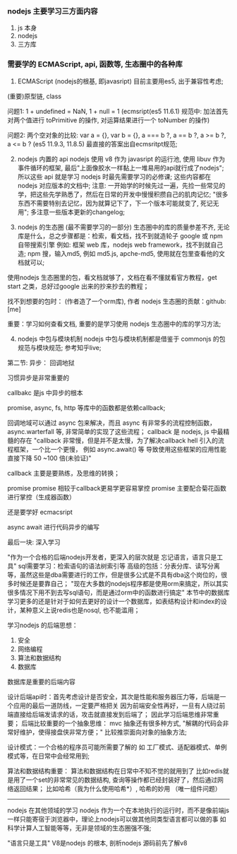 ### nodejs 主要学习三方面内容
1. js 本身
2. nodejs 
3. 三方库

### 需要学的 ECMAScript, api, 函数等, 生态圈中的各种库

1. ECMAScript (nodejs的根基, 即javasript)
目前主要用es5, 出于兼容性考虑;

(重要)原型链, class

问题1: 1 + undefined = NaN, 1 + null = 1 
(ecmsript(es5 11.6.1) 规范中: 加法首先对两个值进行 toPrimitive 的操作, 对运算结果进行一个 toNumber 的操作)

问题2: 两个空对象的比较: var a = {}, var b = {}, a === b ?, a == b ?, a >= b ?, a <= b ? (es5 11.9.3, 11.8.5)
最直接的答案出自ecmsritpt规范;

2. nodejs 内置的 api
nodejs 使用 v8 作为 javasript 的运行池, 使用 libuv 作为事件循环的框架, 最后"上面像胶水一样黏上一堆易用的api就行成了nodejs";
所以这些 api 就是学习 nodejs 时最先需要学习的必修课;
这些内容都在 nodejs 对应版本的文档中;
注意: 一开始学的时候先过一遍，先捡一些常见的学，把这些先学熟悉了，然后在日常的开发中慢慢积攒自己的肌肉记忆;
"很多东西不需要特别去记忆，因为就算记下了，下一个版本可能就变了, 死记无用";
多注意一些版本更新的changelog;

3. nodejs 的生态圈 (最不需要学习的一部分)
生态圈中的库的质量参差不齐, 
无论库是什么，总之步骤都是：检索，看文档，找不到就造轮子
google 或 npm 自带搜索引擎
例如: 框架 web 库，nodejs web framework，找不到就自己造;
npm 搜，输入md5, 例如 md5.js, apche-md5, 使用就在包里查看他的文档就可以;

使用nodejs 生态圈里的包，看文档就够了，文档在看不懂就看官方教程，get start 之类，总好过google 出来的抄来抄去的教程；

找不到想要的包时：
(作者造了一个orm库), 作者 nodejs 生态圈的贡献：github: [me]

重要：学习如何查看文档, 重要的是学习使用 nodejs 生态圈中的库的学习方法;

4. nodejs 中包与模块机制
nodejs 中包与模块机制都是借鉴于 commonjs 的包规范与模块规范; 参考知乎live;

第二节:
异步：
回调地狱

习惯异步是非常重要的

callbakc 是js 中异步的根本

promise, async, fs, http 等库中的函数都是依赖callback;

回调地域可以通过 async 包来解决，而且 async 有非常多的流程控制函数，async.warterfall 等, 非常简单的实现了这些流程； 
callback 是 nodejs, js 中最精髓的存在
"callback 非常慢，但是并不是太慢，为了解决callback hell 引入的流程框架，一个比一个更慢， 例如 async.await() 等
导致使用这些框架的应用性能直接下降 50 ~100 倍(未验证)"

callback 主要是要熟练，及思维的转换；

promise
promise 相较于callback更易学更容易掌控
promise 主要配合菊花函数进行掌控（生成器函数）

还是要学好 ecmacsript

async await 进行代码异步的编写

最后一块:
深入学习

"作为一个合格的后端nodejs开发者，更深入的层次就是 忘记语言，语言只是工具"
sql需要学习：检索语句的语法树索引等
高级的包括：分表分库、读写分离等，虽然这些是dba需要进行的工作，但是很多公式是不具有dba这个岗位的，很多时候还是要靠自己；
"现在大多数的nodejs程序都是使用orm来搞定，所以其实很多情况下用不到去写sql语句，而是通过orm中的函数进行搞定"
本节中的数据库学习更多的还是针对于如何去更好的设计一个数据库，如表结构设计和index的设计，某种意义上说redis也是nosql, 也不能滥用；

学习nodejs 的后端思想：
1. 安全
2. 网络编程
3. 算法和数据结构
4. 数据库

数据库是重要的后端内容

设计后端api时：首先考虑设计是否安全，其次是性能和服务器压力等，后端是一个应用的最后一道防线，一定要严格把关
因为前端安全性再好，一旦有人绕过前端直接给后端发请求的话，攻击就直接发到后端了；
因此学习后端思维非常重要；
后端比较重要的一个抽象思维： mvc
抽象还有很多种方式, "解耦的代码会非常好维护，使得接盘侠非常方便；"
比较推崇面向对象的抽象方法;

设计模式：一个合格的程序员可能所需要了解的
如 工厂模式、适配器模式、单例模式等，在日常中会经常用到;

算法和数据结构重要：
算法和数据结构在日常中不知不觉的就用到了
比如redis就是用了一个set的非常常见的数据结构, 查询等操作都已经封装好了，然后通过网络返回结果；
比如哈希（我为什么使用哈希*）, 哈希的妙用 （唯一组件问题）

------------------------------------------------
nodejs 在其他领域的学习
nodejs 作为一个在本地执行的运行时，而不是像前端js一样只能寄宿于浏览器中，理论上nodejs可以做其他同类型语言都可以做的事
如科学计算人工智能等等，无非是领域的生态圈强不强;



"语言只是工具"
V8是nodejs 的根本, 剖析nodejs 源码前先了解v8





